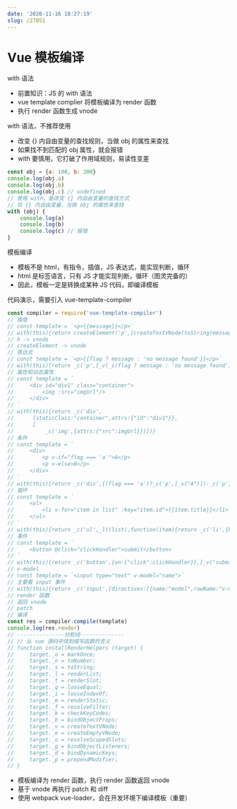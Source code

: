 ```yaml
---
date: '2020-11-16 18:27:19'
slug: /27051
---
```


# Vue 模板编译

with 语法

- 前置知识：JS 的 with 语法
- vue template complier 将模板编译为 render 函数
- 执行 render 函数生成 vnode

with 语法，不推荐使用

- 改变 {} 内自由变量的查找规则，当做 obj 的属性来查找
- 如果找不到匹配的 obj 属性，就会报错
- with 要慎用，它打破了作用域规则，易读性变差

``` js 
const obj = {a: 100, b: 200}
console.log(obj.a)
console.log(obj.b)
console.log(obj.c) // undefined
// 使用 with，能改变 {} 内自由变量的查找方式
// 将 {} 内自由变量，当做 obj 的属性来查找
with (obj) {
    console.log(a)
    console.log(b)
    console.log(c) // 报错
} 
```

模板编译

- 模板不是 html，有指令，插值，JS 表达式，能实现判断，循环
- html 是标签语言，只有 JS 才能实现判断，循环（图灵完备的）
- 因此，模板一定是转换成某种 JS 代码，即编译模板

代码演示，需要引入 vue-template-compiler

``` js 
const compiler = require('vue-template-compiler')
// 插值
// const template = `<p>{{message}}</p>`
// with(this){return createElement('p',[createTextVNode(toString(message))])}
// h -> vnode
// createElement -> vnode
// 表达式
// const template = `<p>{{flag ? message : 'no message found'}}</p>`
// with(this){return _c('p',[_v(_s(flag ? message : 'no message found'))])}
// 属性和动态属性
// const template = `
//     <div id="div1" class="container">
//         <img :src="imgUrl"/>
//     </div>
// `
// with(this){return _c('div',
//      {staticClass:"container",attrs:{"id":"div1"}},
//      [
//          _c('img',{attrs:{"src":imgUrl}})])}
// 条件
// const template = `
//     <div>
//         <p v-if="flag === 'a'">A</p>
//         <p v-else>B</p>
//     </div>
// `
// with(this){return _c('div',[(flag === 'a')?_c('p',[_v("A")]):_c('p',[_v("B")])])}
// 循环
// const template = `
//     <ul>
//         <li v-for="item in list" :key="item.id">{{item.title}}</li>
//     </ul>
// `
// with(this){return _c('ul',_l((list),function(item){return _c('li',{key:item.id},[_v(_s(item.title))])}),0)}
// 事件
// const template = `
//     <button @click="clickHandler">submit</button>
// `
// with(this){return _c('button',{on:{"click":clickHandler}},[_v("submit")])}
// v-model
// const template = `<input type="text" v-model="name">`
// 主要看 input 事件
// with(this){return _c('input',{directives:[{name:"model",rawName:"v-model",value:(name),expression:"name"}],attrs:{"type":"text"},domProps:{"value":(name)},on:{"input":function($event){if($event.target.composing)return;name=$event.target.value}}})}
// render 函数
// 返回 vnode
// patch
// 编译
const res = compiler.compile(template)
console.log(res.render)
// ---------------分割线--------------
// // 从 vue 源码中找到缩写函数的含义
// function installRenderHelpers (target) {
//     target._o = markOnce;
//     target._n = toNumber;
//     target._s = toString;
//     target._l = renderList;
//     target._t = renderSlot;
//     target._q = looseEqual;
//     target._i = looseIndexOf;
//     target._m = renderStatic;
//     target._f = resolveFilter;
//     target._k = checkKeyCodes;
//     target._b = bindObjectProps;
//     target._v = createTextVNode;
//     target._e = createEmptyVNode;
//     target._u = resolveScopedSlots;
//     target._g = bindObjectListeners;
//     target._d = bindDynamicKeys;
//     target._p = prependModifier;
// } 
```

- 模板编译为 render 函数，执行 render 函数返回 vnode
- 基于 vnode 再执行 patch 和 diff
- 使用 webpack vue-loader，会在开发环境下编译模板（重要）
 
 
 
 
 
 
 
 
 
 
 
 
 
 
 
 
 
 
 
 
 
 
 
 
 
